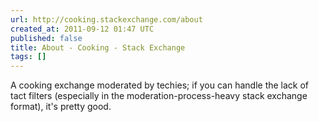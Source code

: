 ```yaml
---
url: http://cooking.stackexchange.com/about
created_at: 2011-09-12 01:47 UTC
published: false
title: About - Cooking - Stack Exchange
tags: []
---
```


A cooking exchange moderated by techies; if you can handle the lack of tact filters (especially  in the moderation-process-heavy stack exchange format), it's pretty good.
